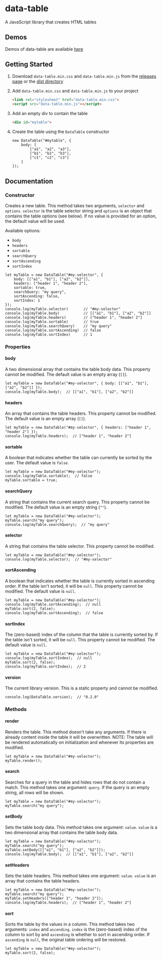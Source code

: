 # data-table
A JavaScript library that creates HTML tables



## Demos
Demos of data-table are available [here](https://ashermorgan.github.io/data-table/demos)



## Getting Started
1. Download `data-table.min.css` and `data-table.min.js` from the [releases page](https://github.com/ashermorgan/data-table/releases) or the [dist directory](https://github.com/ashermorgan/data-table/tree/master/dist)

2. Add `data-table.min.css` and `data-table.min.js` to your project
    ```HTML
    <link rel="stylesheet" href="data-table.min.css">
    <script src="data-table.min.js"></script>
    ```

3. Add an empty div to contain the table
    ```HTML
    <div id="mytable">
    ```

4. Create the table using the `DataTable` constructor
    ```JS
    new DataTable("#mytable", {
        body: [
            ["a1", "a2", "a3"],
            ["b1", "b2", "b3"],
            ["c1", "c2", "c3"]
        ]
    });
    ```



## Documentation
### Constructor
Creates a new table. This method takes two arguments, `selector` and `options`.
`selector` is the table selector string and `options` is an object that contains the table options (see below). If no value is provided for an option, the default value will be used.

Available options:
- `body`
- `headers`
- `sortable`
- `searchQuery`
- `sortAscending`
- `sortIndex`

```JS
let myTable = new DataTable("#my-selector", {
    body: [["a1", "b1"], ["a2", "b2"]],
    headers: ["header 1", "header 2"],
    sortable: true,
    searchQuery: "my query",
    sortAscending: false,
    sortIndex: 1
});
console.log(myTable.selector)       // "#my-selector"
console.log(myTable.body)           // [["a1", "b1"], ["a2", "b2"]]
console.log(myTable.headers)        // ["header 1", "header 2"]
console.log(myTable.sortable)       // true
console.log(myTable.searchQuery)    // "my query"
console.log(myTable.sortAscending)  // false
console.log(myTable.sortIndex)      // 1
```


### Properties
#### body
A two dimensional array that contains the table body data. This property cannot be modified. The default value is an empty array (`[]`).
```JS
let myTable = new DataTable("#my-selector", { body: [["a1", "b1"], ["a2", "b2"]] });
console.log(myTable.body);  // [["a1", "b1"], ["a2", "b2"]]
```

#### headers
An array that contains the table headers. This property cannot be modified. The default value is an empty array (`[]`).
```JS
let myTable = new DataTable("#my-selector", { headers: ["header 1", "header 2"] });
console.log(myTable.headers);  // ["header 1", "header 2"]
```

#### sortable
A boolean that indicates whether the table can currently be sorted by the user. The default value is `false`.
```JS
let myTable = new DataTable("#my-selector");
console.log(myTable.sortable);  // false
myTable.sortable = true;
```

#### searchQuery
A string that contains the current search query. This property cannot be modified. The default value is an empty string (`""`).
```JS
let myTable = new DataTable("#my-selector");
myTable.search("my query");
console.log(myTable.searchQuery);  // "my query"
```

#### selector
A string that contains the table selector. This property cannot be modified.
```JS
let myTable = new DataTable("#my-selector");
console.log(myTable.selector);  // "#my-selector"
```

#### sortAscending
A boolean that indicates whether the table is currently sorted in ascending order. If the table isn't sorted, it will be `null`. This property cannot be modified. The default value is `null`.
```JS
let myTable = new DataTable("#my-selector");
console.log(myTable.sortAscending);  // null
myTable.sort(2, false);
console.log(myTable.sortAscending);  // false
```

#### sortIndex
The (zero-based) index of the column that the table is currently sorted by. If the table isn't sorted, it will be `null`. This property cannot be modified. The default value is `null`.
```JS
let myTable = new DataTable("#my-selector");
console.log(myTable.sortIndex);  // null
myTable.sort(2, false);
console.log(myTable.sortIndex);  // 2
```

#### version
The current library version. This is a static property and cannot be modified.
```JS
console.log(DataTable.version);  // "0.2.0"
```


### Methods
#### render
Renders the table. This method doesn't take any arguments.
If there is already content inside the table it will be overwritten.
NOTE: The table will be rendered automatically on initialization and whenever its properties are modified.
```JS
let myTable = new DataTable("#my-selector");
myTable.render();
```

#### search
Searches for a query in the table and hides rows that do not contain a match. This method takes one argument: `query`. If the query is an empty string, all rows will be shown.
```JS
let myTable = new DataTable("#my-selector");
myTable.search("my query");
```

#### setBody
Sets the table body data. This method takes one argument: `value`. `value` is a two dimensional array that contains the table body data.
```JS
let myTable = new DataTable("#my-selector");
myTable.search("my query");
myTable.setBody([["a1", "b1"], ["a2", "b2"]]);
console.log(myTable.body);  // [["a1", "b1"], ["a2", "b2"]]
```

#### setHeaders
Sets the table headers. This method takes one argument: `value`. `value` is an array that contains the table headers.
```JS
let myTable = new DataTable("#my-selector");
myTable.search("my query");
myTable.setHeaders(["header 1", "header 2"]);
console.log(myTable.headers);  // ["header 1", "header 2"]
```

#### sort
Sorts the table by the values in a column. This method takes two arguments: `index` and `ascending`. `index` is the (zero-based) index of the column to sort by and `ascending` is whether to sort in ascending order. If `ascending` is `null`, the original table ordering will be restored.
```JS
let myTable = new DataTable("#my-selector");
myTable.sort(2, false);
```
